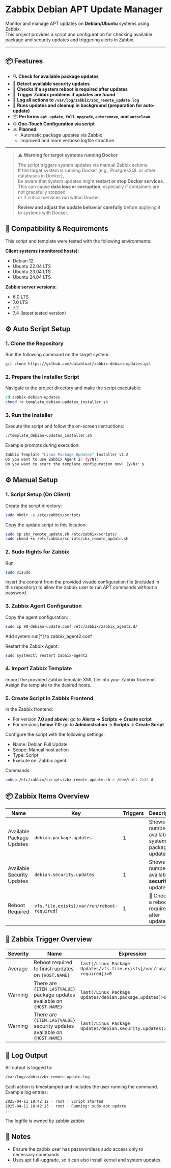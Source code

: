 # Zabbix Debian APT Update Manager

Monitor and manage APT updates on **Debian/Ubuntu** systems using Zabbix.  
This project provides a script and configuration for checking available package and security updates and triggering alerts in Zabbix.

---

## 📦 Features

- 🔍 **Check for available package updates**
- 🔐 **Detect available security updates**
- 🔄 **Checks if a system reboot is required after updates**
- 🚨 **Trigger Zabbix problems if updates are found**
- 📄 **Log all actions to `/var/log/zabbix/zbx_remote_update.log`**
- 🧪 **Runs updates and cleanup in background (preparation for auto-update)**
- 📦 **Performs `apt update`, `full-upgrade`, `autoremove`, and `autoclean`**
- ⚙️ **One-Touch Configuration via script**
- 🔜 **Planned**:
  - Automatic package updates via Zabbix
  - Improved and more verbose logfile structure

---
> ⚠️ **Warning for target systems running Docker**
>
> The script triggers system updates via manual Zabbix actions.  
> If the target system is running Docker (e.g., PostgresSQL or other databases in Docker),  
> be aware that system updates might **restart or stop Docker services**.  
> This can cause **data loss or corruption**, especially if containers are not gracefully stopped  
> or if critical services run within Docker.  
>
> **Review and adjust the update behavior carefully** before applying it to systems with Docker.

## 🧩 Compatibility & Requirements

This script and template were tested with the following environments:

**Client systems (monitored hosts):**
- Debian 12
- Ubuntu 22.04 LTS
- Ubuntu 23.04 LTS
- Ubuntu 24.04 LTS

**Zabbix server versions:**
- 6.0 LTS
- 7.0 LTS
- 7.2 
- 7.4 (latest tested version)

## ⚙️ Auto Script Setup

### 1. Clone the Repository
Run the following command on the target system:

```bash
git clone https://github.com/databloat/zabbix-debian-updates.git
```

### 2. Prepare the Installer Script
Navigate to the project directory and make the script executable:

```bash
cd zabbix-debian-updates
chmod +x template_debian-updates_installer.sh
```

### 3. Run the Installer
Execute the script and follow the on-screen instructions:

```bash
./template_debian-updates_installer.sh
```

Example prompts during execution:

```bash
Zabbix Template "Linux Package Updates" Installer v1.2
Do you want to use Zabbix Agent 2? (y/N):
Do you want to start the template configuration now? (y/N): y
```

## ⚙️ Manual Setup 

### 1. Script Setup (On Client)

Create the script directory:

```bash
sudo mkdir -p /etc/zabbix/scripts
```
Copy the update script to this location:
```bash
sudo cp zbx_remote_update.sh /etc/zabbix/scripts/
sudo chmod +x /etc/zabbix/scripts/zbx_remote_update.sh
```

### 2. Sudo Rights for Zabbix

Run:
```bash
sudo visudo
```
Insert the content from the provided visudo configuration file (included in this repository) to allow the zabbix user to run APT commands without a password.

### 3. Zabbix Agent Configuration
Copy the agent configuration:
```bash
sudo cp 90-debian-update.conf /etc/zabbix/zabbix_agent2.d/
```

Add system.run[*] to zabbix_agent2.conf

Restart the Zabbix Agent:
```bash
sudo systemctl restart zabbix-agent2
```

### 4. Import Zabbix Template

Import the provided Zabbix template XML file into your Zabbix frontend. Assign the template to the desired hosts.

### 5. Create Script in Zabbix Frontend

In the Zabbix frontend:

- For version **7.0 and above**: go to **Alerts → Scripts → Create script**
- For versions **below 7.0**: go to **Administration → Scripts → Create Script**

Configure the script with the following settings:
- Name: Debian Full Update
- Scope: Manual host action
- Type: Script
- Execute on: Zabbix agent

Commands:
```bash
nohup /etc/zabbix/scripts/zbx_remote_update.sh > /dev/null 2>&1 &
```
## 📦 Zabbix Items Overview

| Name                      | Key                                         | Triggers | Description                                           |
|---------------------------|---------------------------------------------|----------|-------------------------------------------------------|
| Available Package Updates | `debian.package.updates`                   | 1        | Shows the number of available system package updates. |
| Available Security Updates| `debian.security.updates`                  | 1        | Shows the number of available **security** updates.   |
| Reboot Required           | `vfs.file.exists[/var/run/reboot-required]`| 1        | 🔄 Checks if a reboot is required after updates.       |

## 🚨 Zabbix Trigger Overview

| Severity | Name                                                  | Expression                                                                 |
|----------|-------------------------------------------------------|----------------------------------------------------------------------------|
| Average  | Reboot required to finish updates on `{HOST.NAME}`    | `last(/Linux Package Updates/vfs.file.exists[/var/run/reboot-required])>0`|
| Warning  | There are `{ITEM.LASTVALUE}` package updates available on `{HOST.NAME}` | `last(/Linux Package Updates/debian.package.updates)>0`|
| Warning  | There are `{ITEM.LASTVALUE}` security updates available on `{HOST.NAME}` | `last(/Linux Package Updates/debian.security.updates)>0`|


## 📂 Log Output

All output is logged to:
```bash
/var/log/zabbix/zbx_remote_update.log
```

Each action is timestamped and includes the user running the command. Example log entries:
```bash
2025-04-11 18:42:12 - root - Script started
2025-04-11 18:42:13 - root - Running: sudo apt update
...
```

The logfile is owned by zabbix:zabbix


## 📌 Notes
- Ensure the zabbix user has passwordless sudo access only to necessary commands.
- Uses apt full-upgrade, so it can also install kernel and system updates.

